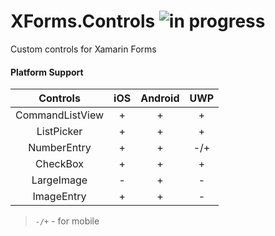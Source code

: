 # XForms.Controls ![in progress](https://img.shields.io/badge/master-in%20progress-yellow.svg)
Custom controls for Xamarin Forms

#### Platform Support

| Controls        | iOS | Android | UWP |
|:---------------:|:---:|:-------:|:---:|
| CommandListView | +   | +       | +   |
| ListPicker      | +   | +       | +   |
| NumberEntry     | +   | +       | -/+ |
| CheckBox        | +   | +       | +   |
| LargeImage      | -   | +       | -   |
| ImageEntry      | +   | +       | -   |

> `-/+` - for mobile

